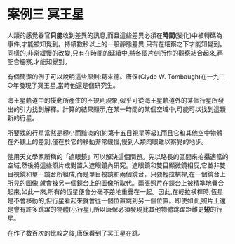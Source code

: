 # 案例三 冥王星

人類的感覺器官**只能**收到差異的訊息,而且這些差異必須在**時間**(變化)中被轉碼為事件,才能被知覺到。持續數秒以上的一般靜態差異,只有在細察之下才能知覺到。同樣的,非常緩慢的改變,只有在時間的延續中,將各個片刻所作的觀察結合起來,再配合細察,才能知覺到。

有個簡潔的例子可以說明這些原則:葛來德。唐保(Clyde W. Tombaugh)在一九三○年發現了冥王星,當時他還是個研究生。

海王星軌道中的擾動所產生的不規則現象,似乎可從海王星軌道外的某個行星所發出的引力找到解釋。計算的結果顯示,在某一時間的某個空域中,可能可以找到這顆新的行星。

所要找的行星當然是極小而黯淡的(約第十五目視星等級),而且它和其他空中物體在外觀上的差別,僅在於它的移動非常緩慢,慢到人類肉眼難以察覺的地步。

使用天文學家所稱的「遮眼鏡」可以解決這個問題。先以略長的區間來拍攝適當的空域,然後將這些照片成對置入遮眼鏡內研究。遮眼鏡和雙目顯微鏡相反,它並非雙目視鏡和單一鏡台所組成,而是單目視鏡和兩個鏡台。只要輕拉槓桿,在一個鏡台上所見的圖像,就會被另一個鏡台上的圖像所取代。兩張照片在鏡台上被精準地疊合起來,如此一來,所有的恆星便會分毫不差地重疊在一起。因此,在輕拉橫桿時,恆星是不會移動的,但行星看起來就會從一個位置跳到另一個位置。即使如此,照片上還是會有許多跳躍的物體(小行星),所以唐保必須發現比其他物體跳躍距離更**短**的行星。

在作了數百次的比較之後,唐保看到了冥王星在跳。